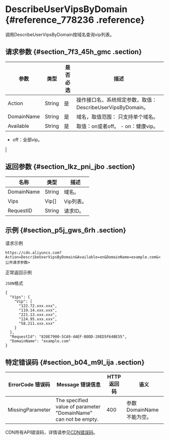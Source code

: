 # DescribeUserVipsByDomain {#reference_778236 .reference}

调用DescribeUserVipsByDomain按域名查询vip列表。

## 请求参数 {#section_7f3_45h_gmc .section}

|参数|类型|是否必选|描述|
|--|--|----|--|
|Action|String|是|操作接口名，系统规定参数，取值：DescribeUserVipsByDomain。|
|DomainName|String|是|域名，取值范围： 只支持单个域名。|
|Available|String|是|取值：on或者off。 -   on：健康vip。
-   off：全部vip。

 |

## 返回参数 {#section_lkz_pni_jbo .section}

|名称|类型|描述|
|--|--|--|
|DomainName|String|域名。|
|Vips|Vip\[\]|Vip列表。|
|RequestID|String|请求ID。|

## 示例 {#section_p5j_gws_6rh .section}

请求示例

``` {#codeblock_hp7_zzb_du4}
https://cdn.aliyuncs.com?Action=DescribeUserVipsByDomain&Available=on&DomainName=example.com&<公共请求参数>
```

正常返回示例

`JSON`格式

``` {#codeblock_ta5_cto_6qy}
{
  "Vips": {
    "Vip": [
      "122.72.xxx.xxx",
      "119.14.xxx.xxx",
      "221.13.xxx.xxx",
      "124.95.xxx.xxx",
      "58.211.xxx.xxx"
    ]
  },
  "RequestId": "820E7900-5CA9-4AEF-B0DD-20ED5F64BE55",
  "DomainName": "example.com"
}
```

## 特定错误码 {#section_b04_m9l_ija .section}

|ErrorCode 错误码|Message 错误信息|HTTP 返回码|语义|
|-------------|------------|--------|--|
|MissingParameter|The specified value of parameter "DomainName" can not be empty.|400|参数DomainName不能为空。|

CDN所有API错误码，详情请参见[CDN错误码](https://error-center.aliyun.com/status/product/Cdn)。

